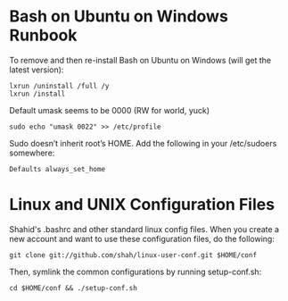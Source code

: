 Bash on Ubuntu on Windows Runbook
=================================

To remove and then re-install Bash on Ubuntu on Windows (will get the latest version):
    
    lxrun /uninstall /full /y
    lxrun /install

Default umask seems to be 0000 (RW for world, yuck)
    
    sudo echo "umask 0022" >> /etc/profile

Sudo doesn’t inherit root’s HOME. Add the following in your /etc/sudoers somewhere:

    Defaults always_set_home

Linux and UNIX Configuration Files
==================================

Shahid's .bashrc and other standard linux config files. When you create a new account
and want to use these configuration files, do the following:

    git clone git://github.com/shah/linux-user-conf.git $HOME/conf

Then, symlink the common configurations by running setup-conf.sh:

    cd $HOME/conf && ./setup-conf.sh
    
    
